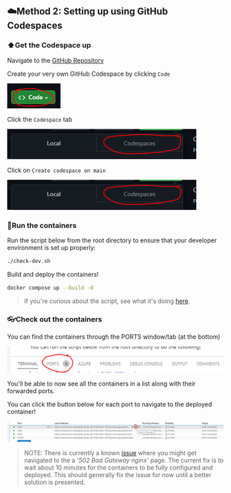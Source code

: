 ## ☁️Method 2: Setting up using GitHub Codespaces

### ⬆️Get the Codespace up

Navigate to the [GitHub Repository](https://github.com/PHACDataHub/DSCO-experimental-web-app-platform)

Create your very own GitHub Codespace by clicking `Code`

![Codespace initial click](https://github.com/PHACDataHub/DSCO-experimental-web-app-platform/blob/main/static/imgs/README/Codespace-1.PNG?raw=true)

Click the `Codespace` tab

![Codespace second click](https://github.com/PHACDataHub/DSCO-experimental-web-app-platform/blob/main/static/imgs/README/Codespace-2.PNG?raw=true)

Click on `Create codespace on main`

![Codespace third click](https://github.com/PHACDataHub/DSCO-experimental-web-app-platform/blob/main/static/imgs/README/Codespace-2.PNG?raw=true)

### 🏃Run the containers

Run the script below from the root directory to ensure that your developer environment is set up properly:

```bash
./check-dev.sh
```

Build and deploy the containers!
```bash
docker compose up --build -d
```
> If you're curious about the script, see what it's doing [here](./what-is-check-dev-doing.md).

### 👓Check out the containers

You can find the containers through the PORTS window/tab (at the bottom)

![PORTS tab](https://github.com/PHACDataHub/DSCO-experimental-web-app-platform/blob/main/static/imgs/README/Codespace-4.PNG?raw=true)

You'll be able to now see all the containers in a list along with their forwarded ports.

You can click the button below for each port to navigate to the deployed container!

![Open port in browser](https://github.com/PHACDataHub/DSCO-experimental-web-app-platform/blob/main/static/imgs/README/Codespace-5.PNG?raw=true)
> NOTE: There is currently a known [issue](https://github.com/community/community/discussions/28563) where you might get navigated to the a _'502 Bad Gateway nginx'_ page. The current fix is to wait about 10 minutes for the containers to be fully configured and deployed. This should generally fix the issue for now until a better solution is presented.
